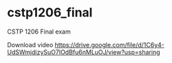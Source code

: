 # cstp1206_final
CSTP 1206 Final exam

Download video
https://drive.google.com/file/d/1C6y4-UdSWmjdizySuO7IOdBfu6nMLuOJ/view?usp=sharing
